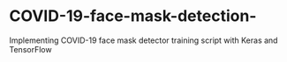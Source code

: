 # COVID-19-face-mask-detection-
Implementing  COVID-19 face mask detector training script with Keras and TensorFlow
